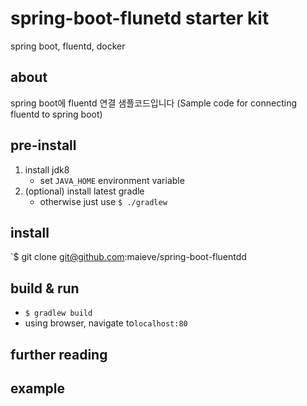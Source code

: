 # spring-boot-flunetd starter kit

spring boot, fluentd, docker

## about

spring boot에  fluentd 연결 샘플코드입니다
(Sample code for connecting fluentd to spring boot)

## pre-install

1. install jdk8
    - set `JAVA_HOME` environment variable
1. (optional) install latest gradle
    - otherwise just use `$ ./gradlew`

## install

`$ git clone git@github.com:maieve/spring-boot-fluentdd

## build & run
* `$ gradlew build`
* using browser, navigate to`localhost:80`

## further reading

## example


